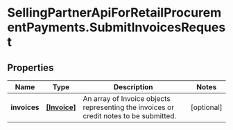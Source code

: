 # SellingPartnerApiForRetailProcurementPayments.SubmitInvoicesRequest

## Properties
Name | Type | Description | Notes
------------ | ------------- | ------------- | -------------
**invoices** | [**[Invoice]**](Invoice.md) | An array of Invoice objects representing the invoices or credit notes to be submitted. | [optional] 


